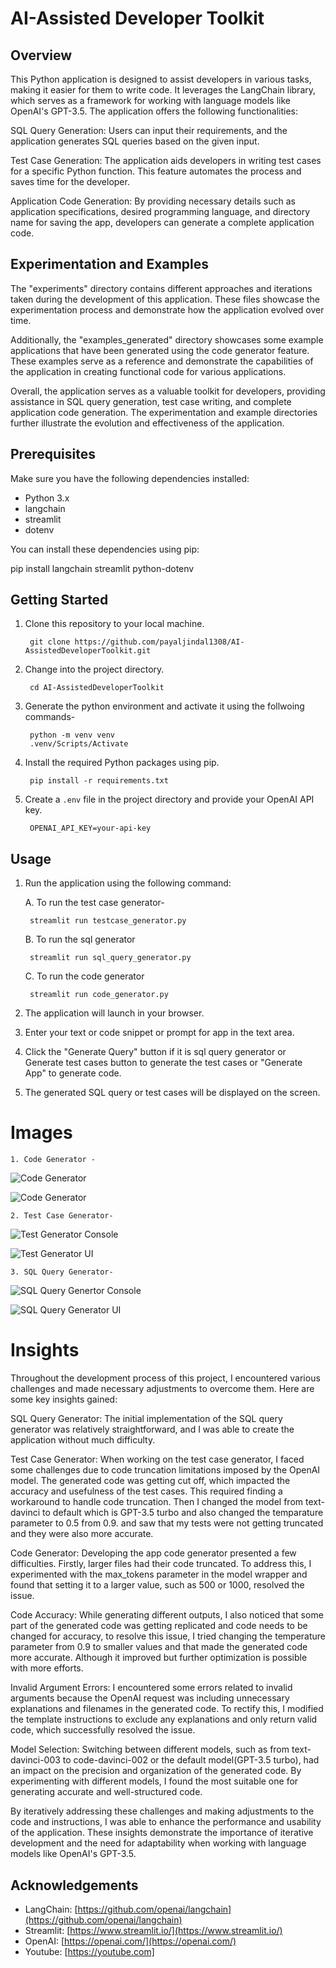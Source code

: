 #  AI-Assisted Developer Toolkit

## Overview

This Python application is designed to assist developers in various tasks, making it easier for them to write code. It leverages the LangChain library, which serves as a framework for working with language models like OpenAI's GPT-3.5. The application offers the following functionalities:

SQL Query Generation: Users can input their requirements, and the application generates SQL queries based on the given input.

Test Case Generation: The application aids developers in writing test cases for a specific Python function. This feature automates the process and saves time for the developer.

Application Code Generation: By providing necessary details such as application specifications, desired programming language, and directory name for saving the app, developers can generate a complete application code.

## Experimentation and Examples

The "experiments" directory contains different approaches and iterations taken during the development of this application. These files showcase the experimentation process and demonstrate how the application evolved over time.

Additionally, the "examples_generated" directory showcases some example applications that have been generated using the code generator feature. These examples serve as a reference and demonstrate the capabilities of the application in creating functional code for various applications.

Overall, the application serves as a valuable toolkit for developers, providing assistance in SQL query generation, test case writing, and complete application code generation. The experimentation and example directories further illustrate the evolution and effectiveness of the application.

## Prerequisites

Make sure you have the following dependencies installed:

- Python 3.x
- langchain
- streamlit
- dotenv

You can install these dependencies using pip:

pip install langchain streamlit python-dotenv

## Getting Started

1. Clone this repository to your local machine.

        git clone https://github.com/payaljindal1308/AI-AssistedDeveloperToolkit.git


2. Change into the project directory.

        cd AI-AssistedDeveloperToolkit

3. Generate the python environment and activate it using the follwoing commands-

        python -m venv venv
        .venv/Scripts/Activate

4. Install the required Python packages using pip.

        pip install -r requirements.txt

5. Create a `.env` file in the project directory and provide your OpenAI API key.

        OPENAI_API_KEY=your-api-key


## Usage

1. Run the application using the following command:

    A. To run the test case generator-

        streamlit run testcase_generator.py
    
    B. To run the sql generator

        streamlit run sql_query_generator.py

    C. To run the code generator

        streamlit run code_generator.py


2. The application will launch in your browser.

3. Enter your text or code snippet or prompt for app in the text area.

4. Click the "Generate Query" button if it is sql query generator or Generate test cases button to generate the test cases or "Generate App" to generate code. 

5. The generated SQL query or test cases will be displayed on the screen.

# Images

    1. Code Generator -

![Code Generator](https://raw.githubusercontent.com/payaljindal1308/AI-AssistedDeveloperToolkit/main/images/code_generator_console.png)

![Code Generator](https://raw.githubusercontent.com/payaljindal1308/AI-AssistedDeveloperToolkit/main/images/code_genrator_ui.png)

    2. Test Case Generator-

![Test Generator Console](https://raw.githubusercontent.com/payaljindal1308/AI-AssistedDeveloperToolkit/main/images/sql_console.png)

![Test Generator UI](https://raw.githubusercontent.com/payaljindal1308/AI-AssistedDeveloperToolkit/main/images/test_case_ui.png)


    3. SQL Query Generator- 

![SQL Query Genertor Console](https://raw.githubusercontent.com/payaljindal1308/AI-AssistedDeveloperToolkit/main/images/sql_console.png)

![SQL Query Generator UI](https://raw.githubusercontent.com/payaljindal1308/AI-AssistedDeveloperToolkit/main/images/sql_ui.png)


# Insights 

Throughout the development process of this project, I encountered various challenges and made necessary adjustments to overcome them. Here are some key insights gained:

SQL Query Generator: The initial implementation of the SQL query generator was relatively straightforward, and I was able to create the application without much difficulty.

Test Case Generator: When working on the test case generator, I faced some challenges due to code truncation limitations imposed by the OpenAI model. The generated code was getting cut off, which impacted the accuracy and usefulness of the test cases. This required finding a workaround to handle code truncation. Then I changed the model from text-davinci to default which is GPT-3.5 turbo and also changed the temparature parameter to 0.5 from 0.9. and saw that my tests were not getting truncated and they were also more accurate.


Code Generator: Developing the app code generator presented a few difficulties. Firstly, larger files had their code truncated. To address this, I experimented with the max_tokens parameter in the model wrapper and found that setting it to a larger value, such as 500 or 1000, resolved the issue.


Code Accuracy: While generating different outputs, I also noticed that some part of the generated code was getting replicated and code needs to be changed for accuracy, to resolve this issue, I tried changing the temperature parameter from 0.9 to smaller values and that made the generated code more accurate. Although it improved but further optimization is possible with more efforts.

Invalid Argument Errors: I encountered some errors related to invalid arguments because the OpenAI request was including unnecessary explanations and filenames in the generated code. To rectify this, I modified the template instructions to exclude any explanations and only return valid code, which successfully resolved the issue.

Model Selection: Switching between different models, such as from text-davinci-003 to code-davinci-002 or the default model(GPT-3.5 turbo), had an impact on the precision and organization of the generated code. By experimenting with different models, I found the most suitable one for generating accurate and well-structured code.

By iteratively addressing these challenges and making adjustments to the code and instructions, I was able to enhance the performance and usability of the application. These insights demonstrate the importance of iterative development and the need for adaptability when working with language models like OpenAI's GPT-3.5.


## Acknowledgements

- LangChain: [https://github.com/openai/langchain](https://github.com/openai/langchain)
- Streamlit: [https://www.streamlit.io/](https://www.streamlit.io/)
- OpenAI: [https://openai.com/](https://openai.com/)
- Youtube: [https://youtube.com]
